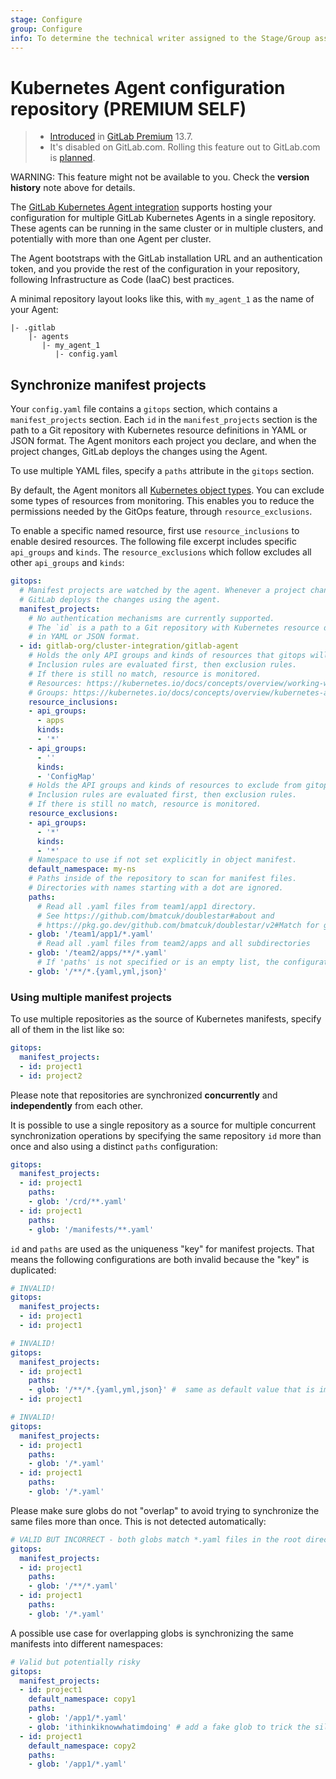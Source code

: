 ```yaml
---
stage: Configure
group: Configure
info: To determine the technical writer assigned to the Stage/Group associated with this page, see https://about.gitlab.com/handbook/engineering/ux/technical-writing/#designated-technical-writers
---
```


# Kubernetes Agent configuration repository **(PREMIUM SELF)**

> - [Introduced](https://gitlab.com/gitlab-org/gitlab/-/issues/259669) in [GitLab Premium](https://about.gitlab.com/pricing/) 13.7.
> - It's disabled on GitLab.com. Rolling this feature out to GitLab.com is [planned](https://gitlab.com/groups/gitlab-org/-/epics/3834).

WARNING:
This feature might not be available to you. Check the **version history** note above for details.

The [GitLab Kubernetes Agent integration](index.md) supports hosting your configuration for
multiple GitLab Kubernetes Agents in a single repository. These agents can be running
in the same cluster or in multiple clusters, and potentially with more than one Agent per cluster.

The Agent bootstraps with the GitLab installation URL and an authentication token,
and you provide the rest of the configuration in your repository, following
Infrastructure as Code (IaaC) best practices.

A minimal repository layout looks like this, with `my_agent_1` as the name
of your Agent:

```plaintext
|- .gitlab
    |- agents
       |- my_agent_1
          |- config.yaml
```

## Synchronize manifest projects

Your `config.yaml` file contains a `gitops` section, which contains a `manifest_projects`
section. Each `id` in the `manifest_projects` section is the path to a Git repository
with Kubernetes resource definitions in YAML or JSON format. The Agent monitors
each project you declare, and when the project changes, GitLab deploys the changes
using the Agent.

To use multiple YAML files, specify a `paths` attribute in the `gitops` section.

By default, the Agent monitors all
[Kubernetes object types](https://kubernetes.io/docs/concepts/overview/working-with-objects/kubernetes-objects/#required-fields).
You can exclude some types of resources from monitoring. This enables you to reduce
the permissions needed by the GitOps feature, through `resource_exclusions`.

To enable a specific named resource, first use `resource_inclusions` to enable desired resources.
The following file excerpt includes specific `api_groups` and `kinds`. The `resource_exclusions`
which follow excludes all other `api_groups` and `kinds`:

```yaml
gitops:
  # Manifest projects are watched by the agent. Whenever a project changes,
  # GitLab deploys the changes using the agent.
  manifest_projects:
    # No authentication mechanisms are currently supported.
    # The `id` is a path to a Git repository with Kubernetes resource definitions
    # in YAML or JSON format.
  - id: gitlab-org/cluster-integration/gitlab-agent
    # Holds the only API groups and kinds of resources that gitops will monitor.
    # Inclusion rules are evaluated first, then exclusion rules.
    # If there is still no match, resource is monitored.
    # Resources: https://kubernetes.io/docs/concepts/overview/working-with-objects/kubernetes-objects/#required-fields
    # Groups: https://kubernetes.io/docs/concepts/overview/kubernetes-api/#api-groups-and-versioning
    resource_inclusions:
    - api_groups:
      - apps
      kinds:
      - '*'
    - api_groups:
      - ''
      kinds:
      - 'ConfigMap'
    # Holds the API groups and kinds of resources to exclude from gitops watch.
    # Inclusion rules are evaluated first, then exclusion rules.
    # If there is still no match, resource is monitored.
    resource_exclusions:
    - api_groups:
      - '*'
      kinds:
      - '*'
    # Namespace to use if not set explicitly in object manifest.
    default_namespace: my-ns
    # Paths inside of the repository to scan for manifest files.
    # Directories with names starting with a dot are ignored.
    paths:
      # Read all .yaml files from team1/app1 directory.
      # See https://github.com/bmatcuk/doublestar#about and
      # https://pkg.go.dev/github.com/bmatcuk/doublestar/v2#Match for globbing rules.
    - glob: '/team1/app1/*.yaml'
      # Read all .yaml files from team2/apps and all subdirectories
    - glob: '/team2/apps/**/*.yaml'
      # If 'paths' is not specified or is an empty list, the configuration below is used
    - glob: '/**/*.{yaml,yml,json}'
```

### Using multiple manifest projects

To use multiple repositories as the source of Kubernetes manifests, specify all of them in the list like so:

```yaml
gitops:
  manifest_projects:
  - id: project1
  - id: project2
```

Please note that repositories are synchronized **concurrently** and **independently** from each other.

It is possible to use a single repository as a source for multiple concurrent synchronization operations by specifying the same repository `id` more than once and also using a distinct `paths` configuration:

```yaml
gitops:
  manifest_projects:
  - id: project1    
    paths:
    - glob: '/crd/**.yaml' 
  - id: project1
    paths:
    - glob: '/manifests/**.yaml'
```

`id` and `paths` are used as the uniqueness "key" for manifest projects. That means the following configurations are both invalid because the "key" is duplicated:

```yaml
# INVALID!
gitops:
  manifest_projects:
  - id: project1    
  - id: project1
```

```yaml
# INVALID!
gitops:
  manifest_projects:
  - id: project1    
    paths:
    - glob: '/**/*.{yaml,yml,json}' #  same as default value that is implicitly used below
  - id: project1
```

```yaml
# INVALID!
gitops:
  manifest_projects:
  - id: project1    
    paths:
    - glob: '/*.yaml'
  - id: project1
    paths:
    - glob: '/*.yaml'
```

Please make sure globs do not "overlap" to avoid trying to synchronize the same files more than once. This is not detected automatically:

```yaml
# VALID BUT INCORRECT - both globs match *.yaml files in the root directory
gitops:
  manifest_projects:
  - id: project1    
    paths:
    - glob: '/**/*.yaml'
  - id: project1
    paths:
    - glob: '/*.yaml'
```

A possible use case for overlapping globs is synchronizing the same manifests into different namespaces:

```yaml
# Valid but potentially risky
gitops:
  manifest_projects:
  - id: project1
    default_namespace: copy1
    paths:
    - glob: '/app1/*.yaml'
    - glob: 'ithinkiknowwhatimdoing' # add a fake glob to trick the silly program
  - id: project1
    default_namespace: copy2
    paths:
    - glob: '/app1/*.yaml'
```
